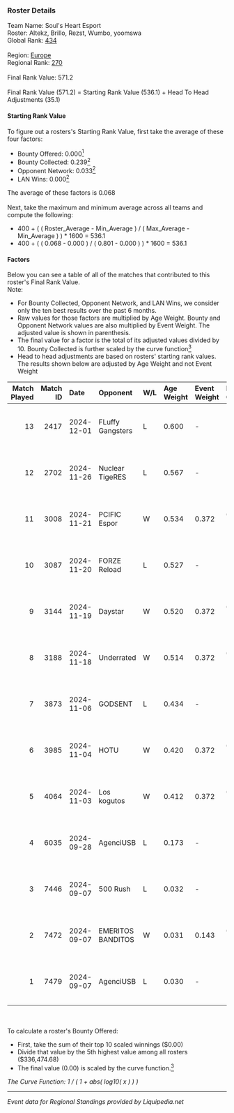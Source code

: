 ### Roster Details<br />
Team Name: Soul's Heart Esport<br />
Roster: Altekz, Brillo, Rezst, Wumbo, yoomswa<br />
Global Rank: [434](../standings_global.md)<br />
<br />
Region: [Europe]( ../standings_europe.md)<br />
Regional Rank: [270]( ../standings_europe.md)<br />
<br />
Final Rank Value:  571.2<br />
<br />
Final Rank Value (571.2) = Starting Rank Value (536.1) + Head To Head Adjustments (35.1)<br />

#### Starting Rank Value<br />
To figure out a rosters's Starting Rank Value, first take the average of these four factors:<br />
- Bounty Offered: 0.000[<sup>1</sup>](#table2)
- Bounty Collected: 0.239[<sup>2</sup>](#table1)
- Opponent Network: 0.033[<sup>2</sup>](#table1)
- LAN Wins: 0.000[<sup>2</sup>](#table1)

The average of these factors is 0.068<br />
<br />
Next, take the maximum and minimum average across all teams and compute the following:<br />
- 400 + ( ( Roster_Average - Min_Average ) / ( Max_Average - Min_Average ) ) * 1600 = 536.1
- 400 + ( ( 0.068 - 0.000 ) / ( 0.801 - 0.000 ) ) * 1600 = 536.1


#### Factors<br />
Below you can see a table of all of the matches that contributed to this roster's Final Rank Value.<br />
Note:<br />

- For Bounty Collected, Opponent Network, and LAN Wins, we consider only the ten best results over the past 6 months.
- Raw values for those factors are multiplied by Age Weight. Bounty and Opponent Network values are also multiplied by Event Weight. The adjusted value is shown in parenthesis.
- The final value for a factor is the total of its adjusted values divided by 10. Bounty Collected is further scaled by the curve function[<sup>3</sup>](#curveFunction)
- Head to head adjustments are based on rosters' starting rank values. The results shown below are adjusted by Age Weight and not Event Weight
<span id="table1"></span><br />


| Match Played | Match ID | Date       | Opponent          | W/L | Age Weight | Event Weight | Bounty Collected | Opponent Network | LAN Wins  | H2H Adj. | Roster                                |
| -: | -: | :- | :- | :- | :- | :- | :- | :- | :- | -: | :- |
|           13 |     2417 | 2024-12-01 | FLuffy Gangsters  | L   | 0.600      | -            | -                | -                | -         |    -3.16 | Altekz, Brillo, Rezst, Wumbo, yoomswa |
|           12 |     2702 | 2024-11-26 | Nuclear TigeRES   | L   | 0.567      | -            | -                | -                | -         |    -3.94 | Altekz, Brillo, Rezst, Wumbo, yoomswa |
|           11 |     3008 | 2024-11-21 | PCIFIC Espor      | W   | 0.534      | 0.372        | 0.004 (0.001)    | 0.254 (0.051)    | 0 (0.000) |    12.57 | Altekz, Brillo, Rezst, Wumbo, yoomswa |
|           10 |     3087 | 2024-11-20 | FORZE Reload      | L   | 0.527      | -            | -                | -                | -         |    -2.96 | Altekz, Brillo, Rezst, Wumbo, yoomswa |
|            9 |     3144 | 2024-11-19 | Daystar           | W   | 0.520      | 0.372        | 0.000 (0.000)    | 0.135 (0.026)    | 0 (0.000) |     9.52 | Altekz, Brillo, Rezst, Wumbo, yoomswa |
|            8 |     3188 | 2024-11-18 | Underrated        | W   | 0.514      | 0.372        | 0.002 (0.000)    | 0.271 (0.052)    | 0 (0.000) |    10.53 | Altekz, Brillo, Rezst, Wumbo, yoomswa |
|            7 |     3873 | 2024-11-06 | GODSENT           | L   | 0.434      | -            | -                | -                | -         |    -4.58 | Altekz, Brillo, Rezst, Wumbo, yoomswa |
|            6 |     3985 | 2024-11-04 | HOTU              | W   | 0.420      | 0.372        | 0.003 (0.000)    | 0.777 (0.122)    | 0 (0.000) |     9.21 | Altekz, Brillo, Rezst, Wumbo, yoomswa |
|            5 |     4064 | 2024-11-03 | Los kogutos       | W   | 0.412      | 0.372        | 0.032 (0.005)    | 0.527 (0.081)    | 0 (0.000) |    11.56 | Altekz, Brillo, Rezst, Wumbo, yoomswa |
|            4 |     6035 | 2024-09-28 | AgenciUSB         | L   | 0.173      | -            | -                | -                | -         |    -3.10 | Brillo, Ed1m, Rezst, Wumbo, yoomswa   |
|            3 |     7446 | 2024-09-07 | 500 Rush          | L   | 0.032      | -            | -                | -                | -         |    -0.35 | Brillo, Ed1m, Rezst, Wumbo, yoomswa   |
|            2 |     7472 | 2024-09-07 | EMERITOS BANDITOS | W   | 0.031      | 0.143        | 0.000 (0.000)    | 0.003 (0.000)    | 0 (0.000) |     0.43 | Brillo, Ed1m, Rezst, Wumbo, yoomswa   |
|            1 |     7479 | 2024-09-07 | AgenciUSB         | L   | 0.030      | -            | -                | -                | -         |    -0.65 | Brillo, Ed1m, Rezst, Wumbo, yoomswa   |

<br />
<span id="table2"></span><br />
To calculate a roster's Bounty Offered:<br />

- First, take the sum of their top 10 scaled winnings ($0.00)
- Divide that value by the 5th highest value among all rosters ($336,474.68)
- The final value (0.00) is scaled by the curve function.[<sup>3</sup>](#curveFunction)

<span id="curveFunction"></span>_The Curve Function: 1 / ( 1 + abs( log10( x ) ) )_<br />

---
_Event data for Regional Standings provided by Liquipedia.net_<br />

